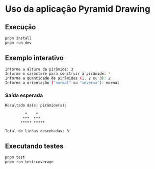 # Uso da aplicação Pyramid Drawing

## Execução

```bash
pnpm install
pnpm run dev
```

## Exemplo interativo

```bash
Informe a altura da pirâmide: 3
Informe o caractere para construir a pirâmide: *
Informe a quantidade de pirâmides (1, 2 ou 3): 2
Informe a orientação ("normal" ou "inversa"): normal
```

### Saída esperada

```
Resultado da(s) pirâmide(s):

         *    *
        ***  ***
       ***** *****

Total de linhas desenhadas: 3
```

## Executando testes

```bash
pnpm test
pnpm run test:coverage
```
